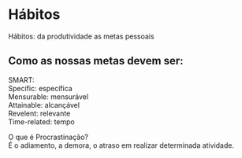 # Hábitos

Hábitos: da produtividade as metas pessoais

## Como as nossas metas devem ser:

SMART:<br>
Specific: específica<br>
Mensurable: mensurável<br>
Attainable: alcançável<br>
Revelent: relevante<br>
Time-related: tempo<br>

O que é Procrastinação?<br>
É o adiamento, a demora, o atraso em realizar determinada atividade.
